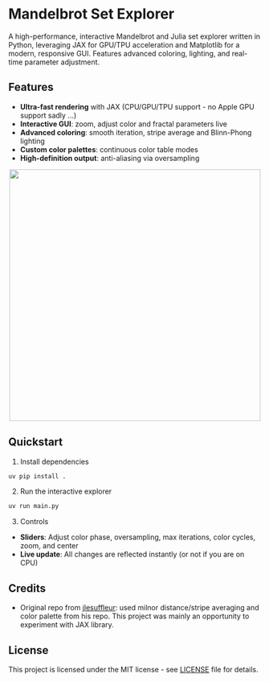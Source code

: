 # Mandelbrot Set Explorer

<!-- ![Mandelbrot Example](https://upload.wikimedia.org/wikipedia/commons/2/21/Mandel_zoom_00_mandelbrot_set.jpg) -->

A high-performance, interactive Mandelbrot and Julia set explorer written in Python, leveraging JAX for GPU/TPU acceleration and Matplotlib for a modern, responsive GUI. Features advanced coloring, lighting, and real-time parameter adjustment.


## Features
- **Ultra-fast rendering** with JAX (CPU/GPU/TPU support - no Apple GPU support sadly ...)
- **Interactive GUI**: zoom, adjust color and fractal parameters live
- **Advanced coloring**: smooth iteration, stripe average and Blinn-Phong lighting
- **Custom color palettes**: continuous color table modes
- **High-definition output**: anti-aliasing via oversampling

<!-- Centered GIF for GitHub markdown (HTML style is ignored by GitHub, so use table hack) -->
<p align="center">
  <img src="img/usage.gif" width="500"/>
</p>

## Quickstart

1. Install dependencies
```sh
uv pip install .
```

2. Run the interactive explorer
```sh
uv run main.py
```

3. Controls
- **Sliders**: Adjust color phase, oversampling, max iterations, color cycles, zoom, and center
- **Live update**: All changes are reflected instantly (or not if you are on CPU)


## Credits
- Original repo from [jlesuffleur](https://github.com/jlesuffleur/gpu_mandelbrot): used milnor distance/stripe averaging and color palette from his repo. This project was mainly an opportunity to experiment with JAX library.


## License
This project is licensed under the MIT license - see [LICENSE](LICENSE) file for details.
